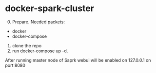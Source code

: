# docker-spark-cluster

0. Prepare. Needed packets:
 - docker
 - docker-compose
1. clone the repo
2. run docker-compose up -d.

After running master node of Saprk webui will be enabled on 127.0.0.1 on port 8080